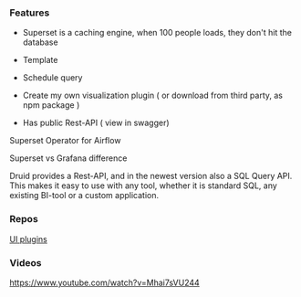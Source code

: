 ### Features

- Superset is a caching engine, when 100 people loads, they don't hit the database

- Template

-  Schedule query

- Create my own visualization plugin ( or download from third party, as npm package )

- Has public Rest-API ( view in swagger)

Superset Operator for Airflow

Superset vs Grafana difference

Druid provides a Rest-API, and in the newest version also a SQL Query API. This makes it easy to use with any tool, whether it is standard SQL, any existing BI-tool or a custom application.

### Repos
[UI plugins](https://github.com/orgs/apache-superset/repositories)

### Videos

https://www.youtube.com/watch?v=Mhai7sVU244
